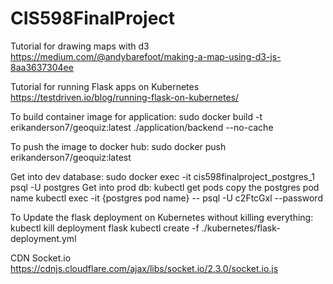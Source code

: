 # CIS598FinalProject

Tutorial for drawing maps with d3
https://medium.com/@andybarefoot/making-a-map-using-d3-js-8aa3637304ee

Tutorial for running Flask apps on Kubernetes
https://testdriven.io/blog/running-flask-on-kubernetes/

To build container image for application:
sudo docker build -t erikanderson7/geoquiz:latest ./application/backend --no-cache

To push the image to docker hub:
sudo docker push erikanderson7/geoquiz:latest

Get into dev database:
sudo docker exec -it cis598finalproject_postgres_1 psql -U postgres
Get into prod db:
kubectl get pods
copy the postgres pod name
kubectl exec -it {postgres pod name} -- psql -U c2FtcGxl --password

To Update the flask deployment on Kubernetes without killing everything:
kubectl kill deployment flask
kubectl create -f ./kubernetes/flask-deployment.yml


CDN Socket.io
https://cdnjs.cloudflare.com/ajax/libs/socket.io/2.3.0/socket.io.js